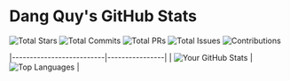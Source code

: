 # Dang Quy's GitHub Stats

![Total Stars](https://img.shields.io/badge/Total%20Stars-2-blue?style=for-the-badge)
![Total Commits](https://img.shields.io/badge/Total%20Commits%20(2024)-221-orange?style=for-the-badge)
![Total PRs](https://img.shields.io/badge/Total%20PRs-57-green?style=for-the-badge)
![Total Issues](https://img.shields.io/badge/Total%20Issues-42-blue?style=for-the-badge)
![Contributions](https://img.shields.io/badge/Contributed%20To-1%20repo-lightgrey?style=for-the-badge)

|--------------------------|----------------|
| ![Your GitHub Stats](https://github-readme-stats.vercel.app/api?username=QuyDang1108&show_icons=true&theme=default) |![Top Languages](https://github-readme-stats.vercel.app/api/top-langs/?username=QuyDang1108&layout=compact&langs_count=5&theme=default) |
